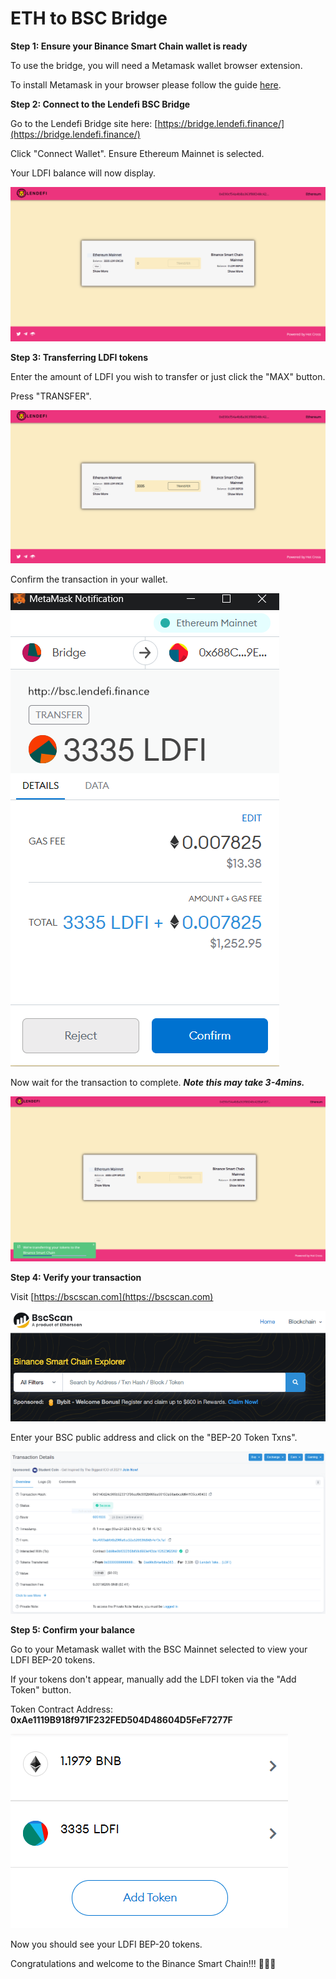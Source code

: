 # ETH to BSC Bridge

**Step 1: Ensure your Binance Smart Chain wallet is ready**  
  
To use the bridge, you will need a Metamask wallet browser extension.

To install Metamask in your browser please follow the guide [here](create-bsc-metamask-wallet.md).  
  
**Step 2: Connect to the Lendefi BSC Bridge**

Go to the Lendefi Bridge site here: [https://bridge.lendefi.finance/](https://bridge.lendefi.finance/)

Click "Connect Wallet". Ensure Ethereum Mainnet is selected.  
  
Your LDFI balance will now display.

![](../.gitbook/assets/image%20%2822%29.png)

**Step 3: Transferring LDFI tokens**

Enter the amount of LDFI you wish to transfer or just click the "MAX" button.  
  
Press "TRANSFER".

![](../.gitbook/assets/image%20%2819%29.png)

Confirm the transaction in your wallet.

![](../.gitbook/assets/image%20%286%29.png)

Now wait for the transaction to complete. _**Note this may take 3-4mins.**_

![](../.gitbook/assets/image%20%2814%29.png)

**Step 4: Verify your transaction** 

Visit [https://bscscan.com](https://bscscan.com) 

![](../.gitbook/assets/image%20%285%29.png)

Enter your BSC public address and click on the "BEP-20 Token Txns".

![](../.gitbook/assets/image%20%2818%29.png)

**Step 5: Confirm your balance**  
  
Go to your Metamask wallet with the BSC Mainnet selected to view your LDFI BEP-20 tokens.  
  
If your tokens don't appear, manually add the LDFI token via the "Add Token" button. 

Token Contract Address:  **0xAe1119B918f971F232FED504D48604D5FeF7277F**

![](../.gitbook/assets/image%20%2812%29.png)

Now you should see your LDFI BEP-20 tokens.

Congratulations and welcome to the Binance Smart Chain!!! 🚀🚀🚀

